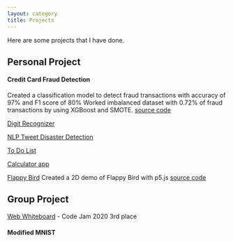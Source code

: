 ```yaml
---
layout: category
title: Projects
---
```

Here are some projects that I have done. 
## Personal Project

#### Credit Card Fraud Detection
Created a classification model to detect fraud transactions with accuracy of 97% and F1 score of 80%
Worked imbalanced dataset with 0.72% of fraud transactions by using XGBoost and SMOTE. [source code](https://github.com/mytran2111/Credit_card_fraud_detection)

[Digit Recognizer]()

[NLP Tweet Disaster Detection]()

[To Do List]()

[Calculator app]()

[Flappy Bird](https://mytran2111.github.io/flappy_bird/)
Created a 2D demo of Flappy Bird with p5.js [source code](https://github.com/mytran2111/flappy_bird)

## Group Project

[Web Whiteboard](https://mytran2111.github.io/Code-Jam-2020/) - Code Jam 2020 3rd place

#### Modified MNIST 

